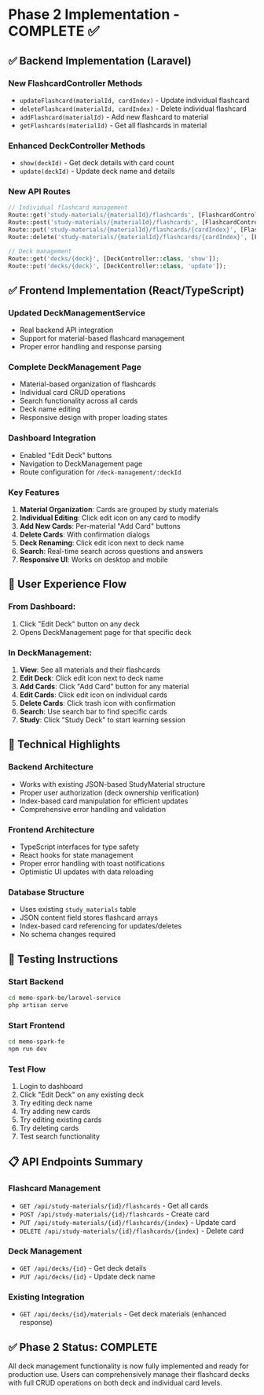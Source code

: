 # Phase 2 Implementation - COMPLETE ✅

## ✅ Backend Implementation (Laravel)

### **New FlashcardController Methods**

- `updateFlashcard(materialId, cardIndex)` - Update individual flashcard
- `deleteFlashcard(materialId, cardIndex)` - Delete individual flashcard  
- `addFlashcard(materialId)` - Add new flashcard to material
- `getFlashcards(materialId)` - Get all flashcards in material

### **Enhanced DeckController Methods**

- `show(deckId)` - Get deck details with card count
- `update(deckId)` - Update deck name and details

### **New API Routes**

```php
// Individual flashcard management
Route::get('study-materials/{materialId}/flashcards', [FlashcardController::class, 'getFlashcards']);
Route::post('study-materials/{materialId}/flashcards', [FlashcardController::class, 'addFlashcard']);
Route::put('study-materials/{materialId}/flashcards/{cardIndex}', [FlashcardController::class, 'updateFlashcard']);
Route::delete('study-materials/{materialId}/flashcards/{cardIndex}', [FlashcardController::class, 'deleteFlashcard']);

// Deck management
Route::get('decks/{deck}', [DeckController::class, 'show']);
Route::put('decks/{deck}', [DeckController::class, 'update']);
```

## ✅ Frontend Implementation (React/TypeScript)

### **Updated DeckManagementService**

- Real backend API integration
- Support for material-based flashcard management
- Proper error handling and response parsing

### **Complete DeckManagement Page**

- Material-based organization of flashcards
- Individual card CRUD operations
- Search functionality across all cards
- Deck name editing
- Responsive design with proper loading states

### **Dashboard Integration**

- Enabled "Edit Deck" buttons
- Navigation to DeckManagement page
- Route configuration for `/deck-management/:deckId`

### **Key Features**

1. **Material Organization**: Cards are grouped by study materials
2. **Individual Editing**: Click edit icon on any card to modify
3. **Add New Cards**: Per-material "Add Card" buttons
4. **Delete Cards**: With confirmation dialogs
5. **Deck Renaming**: Click edit icon next to deck name
6. **Search**: Real-time search across questions and answers
7. **Responsive UI**: Works on desktop and mobile

## 🎯 User Experience Flow

### **From Dashboard:**

1. Click "Edit Deck" button on any deck
2. Opens DeckManagement page for that specific deck

### **In DeckManagement:**

1. **View**: See all materials and their flashcards
2. **Edit Deck**: Click edit icon next to deck name
3. **Add Cards**: Click "Add Card" button for any material
4. **Edit Cards**: Click edit icon on individual cards
5. **Delete Cards**: Click trash icon with confirmation
6. **Search**: Use search bar to find specific cards
7. **Study**: Click "Study Deck" to start learning session

## 🔧 Technical Highlights

### **Backend Architecture**

- Works with existing JSON-based StudyMaterial structure
- Proper user authorization (deck ownership verification)
- Index-based card manipulation for efficient updates
- Comprehensive error handling and validation

### **Frontend Architecture**

- TypeScript interfaces for type safety
- React hooks for state management
- Proper error handling with toast notifications
- Optimistic UI updates with data reloading

### **Database Structure**

- Uses existing `study_materials` table
- JSON content field stores flashcard arrays
- Index-based card referencing for updates/deletes
- No schema changes required

## 🚀 Testing Instructions

### **Start Backend**

```bash
cd memo-spark-be/laravel-service
php artisan serve
```

### **Start Frontend**

```bash
cd memo-spark-fe
npm run dev
```

### **Test Flow**

1. Login to dashboard
2. Click "Edit Deck" on any existing deck
3. Try editing deck name
4. Try adding new cards
5. Try editing existing cards
6. Try deleting cards
7. Test search functionality

## 📋 API Endpoints Summary

### **Flashcard Management**

- `GET /api/study-materials/{id}/flashcards` - Get all cards
- `POST /api/study-materials/{id}/flashcards` - Create card
- `PUT /api/study-materials/{id}/flashcards/{index}` - Update card
- `DELETE /api/study-materials/{id}/flashcards/{index}` - Delete card

### **Deck Management**

- `GET /api/decks/{id}` - Get deck details
- `PUT /api/decks/{id}` - Update deck name

### **Existing Integration**

- `GET /api/decks/{id}/materials` - Get deck materials (enhanced response)

## ✅ Phase 2 Status: **COMPLETE**

All deck management functionality is now fully implemented and ready for production use. Users can comprehensively manage their flashcard decks with full CRUD operations on both deck and individual card levels.
